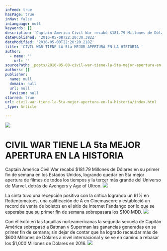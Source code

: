 ```yaml
---
inFeed: true
hasPage: true
inNav: false
inLanguage: null
keywords: []
description: 'Captain America Civil War recabó $181.79 Millones de Dólares en su primer fin de semana en los Estados Unidos, logrando quedar en 5ta mejor apertura de filmes de todos los tiempos y la tercer más grande del Universo de Marvel, detrás de Avengers y Age of Ultron.'
datePublished: '2016-05-08T22:20:30.382Z'
dateModified: '2016-05-08T22:20:20.218Z'
title: 'CIVIL WAR TIENE LA 5ta MEJOR APERTURA EN LA HISTORIA '
author:
  - name: ''
    url: ''
sourcePath: _posts/2016-05-08-civil-war-tiene-la-5ta-mejor-apertura-en-la-historia.md
authors: []
publisher:
  name: null
  domain: null
  url: null
  favicon: null
starred: true
url: civil-war-tiene-la-5ta-mejor-apertura-en-la-historia/index.html
_type: Article

---
```

![](https://the-grid-user-content.s3-us-west-2.amazonaws.com/953dee80-9357-4adf-88f5-c7c7b4518f78.jpg)

# CIVIL WAR TIENE LA 5ta MEJOR APERTURA EN LA HISTORIA 

Captain America Civil War recabó $181.79 Millones de Dólares en su primer fin de semana en los Estados Unidos, logrando quedar en 5ta mejor apertura de filmes de todos los tiempos y la tercer más grande del Universo de Marvel, detrás de Avengers y Age of Ultron.
![](https://s3-us-west-2.amazonaws.com/the-grid-img/p/08b718445b64743af88abd2a4305050776349476.png)

La cinta tuvo una recepción positiva con la crítica logrando un 91% en Rottentomatoes, una calificación de A en Cinemascore y estableció un record de venta de boletos en el sitio de Internet Fandango por lo que se esperaba que su primer fin de semana sobrepasara los $100 MDD.
![](https://s3-us-west-2.amazonaws.com/the-grid-img/p/5026064d3d7959c1cf74c132773c96df8219142e.png)

Con el éxito en las taquillas norteamericanas la segunda secuela de Capitán América sobrepasó a Batman v Superman las ganancias generadas en su primer fin de semana; sin dejar de contar que ha logrado recaudar más de $600 Millones de Dólares a nivel internacional y se ve en camino a rebasar los $1,000 Millones de Dólares en 2016\.
![](https://the-grid-user-content.s3-us-west-2.amazonaws.com/e5329c65-2067-4abe-8ea4-1658f85e2524.jpg)